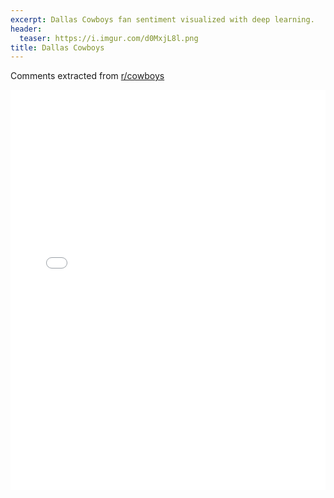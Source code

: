 ```yaml
---
excerpt: Dallas Cowboys fan sentiment visualized with deep learning.
header:
  teaser: https://i.imgur.com/d0MxjL8l.png
title: Dallas Cowboys
---
```


Comments extracted from [r/cowboys](https://reddit.com/r/cowboys)
<iframe id="igraph" scrolling="no" style="border:none;" seamless="seamless" src="/plots/NFL/DAL.html" height="640" width="100%"></iframe>